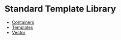 # Standard Template Library 

  * [Containers](https://github.com/raidfoxx/STL/blob/master/containers.md)
  * [Templates](https://github.com/raidfoxx/STL/blob/master/templates.md)
  * [Vector](https://github.com/raidfoxx/STL/blob/master/vector.md)
  
  
